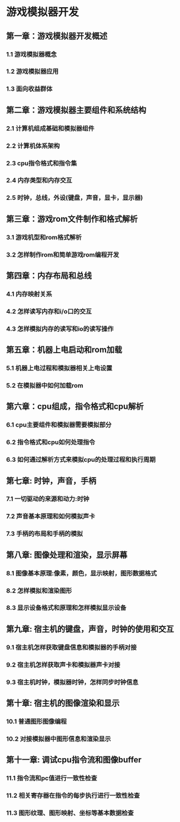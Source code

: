 # 游戏模拟器开发
## 第一章：游戏模拟器开发概述
### 1.1 游戏模拟器概念
### 1.2 游戏模拟器应用
### 1.3 面向收益群体
## 第二章：游戏模拟器主要组件和系统结构
### 2.1 计算机组成基础和模拟器组件
### 2.2 计算机体系架构
### 2.3 cpu指令格式和指令集
### 2.4 内存类型和内存交互
### 2.5 时钟，总线，外设(键盘，声音，显卡，显示器)
## 第三章：游戏rom文件制作和格式解析
### 3.1 游戏机型和rom格式解析
###  3.2 怎样制作rom和简单游戏rom编程开发
## 第四章：内存布局和总线
###  4.1 内存映射关系
###  4.2 怎样读写内存和i/o口的交互
###  4.3 怎样模拟内存的读写和io的读写操作
## 第五章：机器上电启动和rom加载
###  5.1 机器上电过程和模拟器相关上电设置
###  5.2 在模拟器中如何加载rom
## 第六章：cpu组成，指令格式和cpu解析
###  6.1 cpu主要组件和模拟器需要模拟部分
###  6.2 指令格式和cpu如何处理指令
###  6.3 如何通过解析方式来模拟cpu的处理过程和执行周期
## 第七章: 时钟，声音，手柄
###  7.1 一切驱动的来源和动力:时钟
###  7.2 声音基本原理和如何模拟声卡
###  7.3 手柄的布局和手柄的模拟
## 第八章: 图像处理和渲染，显示屏幕
###  8.1 图像基本原理:像素，颜色，显示映射，图形数据格式
###  8.2 怎样模拟和渲染图形
###  8.3 显示设备格式和原理和怎样模拟显示设备
## 第九章: 宿主机的键盘，声音，时钟的使用和交互
###  9.1 宿主机怎样获取键盘信息和模拟器的手柄对接
###  9.2 宿主机怎样获取声卡和模拟器声卡对接
###  9.3 宿主机时钟，模拟器时钟，怎样同步时钟信息
## 第十章: 宿主机的图像渲染和显示
### 10.1 普通图形图像编程
### 10.2 对接模拟器中图形信息和渲染显示
## 第十一章: 调试cpu指令流和图像buffer
### 11.1 指令流和pc值进行一致性检查
### 11.2 相关寄存器在指令的每步执行进行一致性检查
### 11.3 图形纹理、图形映射、坐标等基本数据检查